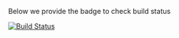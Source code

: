 Below we provide the badge to check build status 

[![Build Status](http://ec2-18-208-181-17.compute-1.amazonaws.com:8080/buildStatus/icon?job=deployment)](http://ec2-34-201-132-117.compute-1.amazonaws.com:8080/job/deployment/) 
